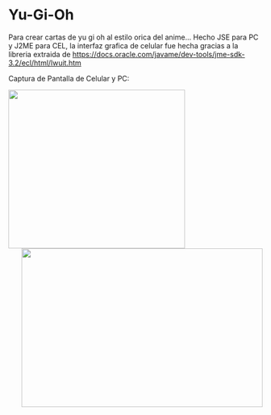 # Yu-Gi-Oh
Para crear cartas de yu gi oh al estilo orica del anime... Hecho JSE para PC y J2ME para CEL, la interfaz grafica de celular fue hecha gracias a la libreria extraida de https://docs.oracle.com/javame/dev-tools/jme-sdk-3.2/ecl/html/lwuit.htm

Captura de Pantalla de Celular y PC:

<img align="left" width="350" height="315" src="https://raw.githubusercontent.com/RicardoValladares/Yu-Gi-Oh/master/ScreenShoot-PC.png">

<img align="right" width="478" height="315" src="https://raw.githubusercontent.com/RicardoValladares/Yu-Gi-Oh/master/ScreenShoot-CEL.png">


